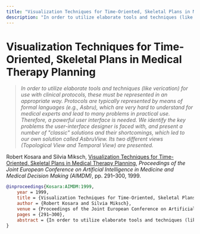 ```yaml
---
title: "Visualization Techniques for Time-Oriented, Skeletal Plans in Medical Therapy Planning"
description: "In order to utilize elaborate tools and techniques (like verication) for use with clinical protocols, these must be represented in an appropriate way. Protocols are typically represented by means of formal languages (e.g., Asbru), which are very hard to understand for medical experts and lead to many problems in practical use. Therefore, a powerful user interface is needed. We identify the key problems the user-interface designer is faced with, and present a number of "classic" solutions and their shortcomings, which led to our own solution called AsbruView. Its two different views (Topological View and Temporal View) are presented."
---
```


# Visualization Techniques for Time-Oriented, Skeletal Plans in Medical Therapy Planning

> _In order to utilize elaborate tools and techniques (like verication) for use with clinical protocols, these must be represented in an appropriate way. Protocols are typically represented by means of formal languages (e.g., Asbru), which are very hard to understand for medical experts and lead to many problems in practical use. Therefore, a powerful user interface is needed. We identify the key problems the user-interface designer is faced with, and present a number of "classic" solutions and their shortcomings, which led to our own solution called AsbruView. Its two different views (Topological View and Temporal View) are presented._

Robert Kosara and Silvia Miksch, <a href="https://media.eagereyes.org/papers/1999/Kosara-AIMDM-1999.pdf" target="_blank">Visualization Techniques for Time-Oriented, Skeletal Plans in Medical Therapy Planning</a>, _Proceedings of the Joint European Conference on Artificial Intelligence in Medicine and Medical Decision Making (AIMDM)_, pp. 291–300, 1999.


```bibtex
@inproceedings{Kosara:AIMDM:1999,
	year = 1999,
	title = {Visualization Techniques for Time-Oriented, Skeletal Plans in Medical Therapy Planning},
	author = {Robert Kosara and Silvia Miksch},
	venue = {Proceedings of the Joint European Conference on Artificial Intelligence in Medicine and Medical Decision Making (AIMDM)},
	pages = {291–300},
	abstract = {In order to utilize elaborate tools and techniques (like verication) for use with clinical protocols, these must be represented in an appropriate way. Protocols are typically represented by means of formal languages (e.g., Asbru), which are very hard to understand for medical experts and lead to many problems in practical use. Therefore, a powerful user interface is needed. We identify the key problems the user-interface designer is faced with, and present a number of "classic" solutions and their shortcomings, which led to our own solution called AsbruView. Its two different views (Topological View and Temporal View) are presented.},
}
```

